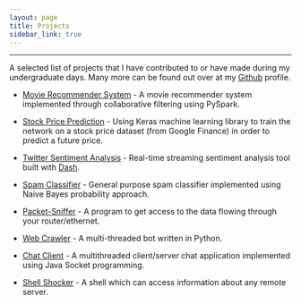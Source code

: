 ```yaml
---
layout: page
title: Projects
sidebar_link: true
---
```

<hr>



A selected list of projects that I have contributed to or have made during my undergraduate days. Many more can be found out over at my [Github](https://github.com/azkh93) profile.


- [Movie Recommender System](https://github.com/azkh93/Movie-Recommender-System) - A movie recommender system implemented through collaborative filtering using PySpark.

- [Stock Price Prediction](https://github.com/azkh93/Stock-Price-Prediction) - Using Keras machine learning library to train the network on a stock price dataset (from Google Finance) in order to predict a future price.

- [Twitter Sentiment Analysis](https://github.com/azkh93/Twitter-Sentiment-Analysis) - Real-time streaming sentiment analysis tool built with [Dash](https://plot.ly/products/dash/).
- [Spam Classifier](https://github.com/azkh93/Spam-Ham-Classifier) - General purpose spam classifier implemented using Naive Bayes probability approach.

- [Packet-Sniffer](https://github.com/azkh93/Packet-Sniffer) - A program to get access to the data flowing through your router/ethernet.

- [Web Crawler](https://github.com/azkh93/Web-Crawler) - A multi-threaded bot written in Python.

- [Chat Client](https://github.com/azkh93/Chat-Client) - A multithreaded client/server chat application implemented using Java Socket programming.

- [Shell Shocker](https://github.com/azkh93/Shell-Shocker) - A shell which can access information about any remote server.
